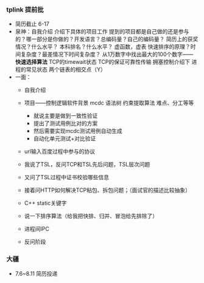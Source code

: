 ### tplink 提前批 

- 简历截止 6-17
- 泉神：自我介绍
  介绍下具体的项目工作
  提到的项目都是自己做的还是参与的？哪一部分是你做的？开发语言？总编码量？自己的编码量？
  简历上的获奖情况？什么水平？
  本科排名？什么水平？
  虚函数，虚表
  快速排序的原理？时间复杂度？最差情况下时间复杂度？
  从1万数字中找出最大的100个数字——**快速选择算法**
  TCP的timewait状态
  TCP的保证可靠性传输
  拥塞控制介绍下
  进程的常见状态
  两个链表的相交点（Y）
- 一面：
  - 自我介绍
  - 项目——控制逻辑软件背景 mcdc 语法树 约束提取算法 难点、分工等等
    - 就说主要是做到一致性验证 
    - 提出了测试用例比对的方案 
    - 然后需要实现mcdc测试用例自动生成 
    - 自动化单元测试+对比验证
  
  - url输入百度过程中参与的协议
  - 我说了TSL，反问TCP和TSL先后问题，TSL层次问题
  - 又问了TSL过程中证书校验哪些信息
  - 接着问HTTP如何解决TCP粘包、拆包问题；（面试官的描述比较抽象）
  - C++ static关键字
  - 说一下排序算法（给我把快排、归并、冒泡给先排除了）
  - 进程间IPC
  - 反问阶段
  

### 大疆

- 7.6~8.11 简历投递

